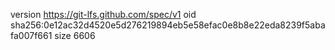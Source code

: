 version https://git-lfs.github.com/spec/v1
oid sha256:0e12ac32d4520e5d276219894eb5e58efac0e8b8e22eda8239f5abafa007f661
size 6606
